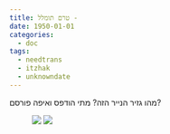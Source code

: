 ```yaml
---
title: טרם תומלל - 
date: 1950-01-01
categories:
  - doc
tags:
  - needtrans
  - itzhak
  - unknowndate
---
```


מהו גזיר הנייר הזה? מתי הודפס ואיפה פורסם?

<figure class="half">
    <a  href="/haskindocs/assets/images/1950-01-01-unknown-date-unknown-publication-1.jpg">
    <img src="/haskindocs/assets/images/1950-01-01-unknown-date-unknown-publication-1.jpg"></a>
    <a  href="/haskindocs/assets/images/1950-01-01-unknown-date-unknown-publication-2.jpg">
    <img src="/haskindocs/assets/images/1950-01-01-unknown-date-unknown-publication-2.jpg"></a>
</figure>

